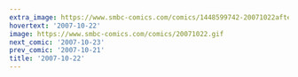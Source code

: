 ```yaml
---
extra_image: https://www.smbc-comics.com/comics/1448599742-20071022after.png
hovertext: '2007-10-22'
image: https://www.smbc-comics.com/comics/20071022.gif
next_comic: '2007-10-23'
prev_comic: '2007-10-21'
title: '2007-10-22'
---
```


